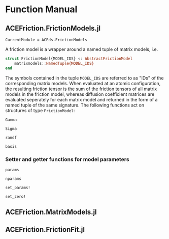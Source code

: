 # Function Manual

## ACEFriction.FrictionModels.jl

```@meta
CurrentModule = ACEds.FrictionModels
```

A friction model is a wrapper around a named tuple of matrix models, i.e. 
```julia
struct FrictionModel{MODEL_IDS} <: AbstractFrictionModel
    matrixmodels::NamedTuple{MODEL_IDS} 
end
```
The symbols contained in the tuple `MODEL_IDS` are referred to as "IDs" of the corresponding matrix models. When evaluated at an atomic configuration, the resulting friction tensor is the sum of the friction tensors of all matrix models in the friction model, whereas diffusion coefficient matrices are evaluated seperately for each matrix model and returned in the form of a named tuple of the same signature. The following functions act on structures of type `FrictionModel`: 


```@docs
Gamma
```

```@docs
Sigma
```

```@docs
randf
```

```@docs
basis
```

### Setter and getter functions for model parameters 
```@docs
params
```

```@docs
nparams
```

```@docs
set_params!
```

```@docs
set_zero!
```

## ACEFriction.MatrixModels.jl


## ACEFriction.FrictionFit.jl
